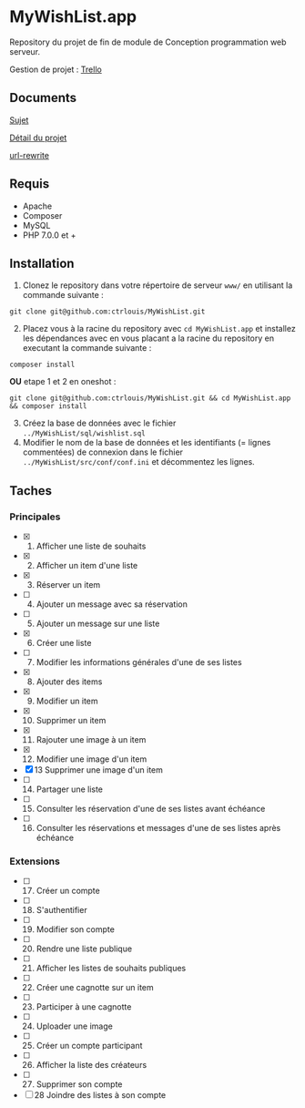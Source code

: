 # MyWishList.app
Repository du projet de fin de module de Conception programmation web serveur.

Gestion de projet : [Trello](https://trello.com/b/dkVNoaSX/mywishlist)

## Documents
[Sujet](https://drive.google.com/open?id=1_C5TikA4-pmoG6bVhuTVz3OIJVCgeFdv)

[Détail du projet](https://drive.google.com/open?id=137uIp9akhLvtiGbK5ae_0n1sGnZahEw4)

[url-rewrite](https://drive.google.com/open?id=1mnisRqe2jJNZ6YKJTS_EAuAjk5TbhjXQ)

## Requis
- Apache
- Composer
- MySQL
- PHP 7.0.0 et +

## Installation
1. Clonez le repository dans votre répertoire de serveur `www/` en utilisant la commande suivante :
```
git clone git@github.com:ctrlouis/MyWishList.git
```
2. Placez vous à la racine du repository avec `cd MyWishList.app` et installez les dépendances avec en vous placant a la racine du repository en executant la commande suivante :
```
composer install
```

**OU** etape 1 et 2 en oneshot :
```
git clone git@github.com:ctrlouis/MyWishList.git && cd MyWishList.app && composer install
```
3. Créez la base de données avec le fichier `../MyWishList/sql/wishlist.sql`
4. Modifier le nom de la base de données et les identifiants (= lignes commentées) de connexion dans le fichier `../MyWishList/src/conf/conf.ini` et décommentez les lignes.

## Taches
### Principales
- [X] 1. Afficher une liste de souhaits
- [X] 2. Afficher un item d'une liste
- [X] 3. Réserver un item
- [ ] 4. Ajouter un message avec sa réservation
- [ ] 5. Ajouter un message sur une liste
- [X] 6. Créer une liste
- [ ] 7. Modifier les informations générales d'une de ses listes
- [X] 8. Ajouter des items
- [X] 9. Modifier un item
- [X] 10. Supprimer un item
- [X] 11. Rajouter une image à un item
- [X] 12. Modifier une image d'un item
- [X] 13 Supprimer une image d'un item
- [ ] 14. Partager une liste
- [ ] 15. Consulter les réservation d'une de ses listes avant échéance
- [ ] 16. Consulter les réservations et messages d'une de ses listes après échéance
### Extensions
- [ ] 17. Créer un compte
- [ ] 18. S'authentifier
- [ ] 19. Modifier son compte
- [ ] 20. Rendre une liste publique
- [ ] 21. Afficher les listes de souhaits publiques
- [ ] 22. Créer une cagnotte sur un item
- [ ] 23. Participer à une cagnotte
- [ ] 24. Uploader une image
- [ ] 25. Créer un compte participant
- [ ] 26. Afficher la liste des créateurs
- [ ] 27. Supprimer son compte
- [ ] 28 Joindre des listes à son compte

